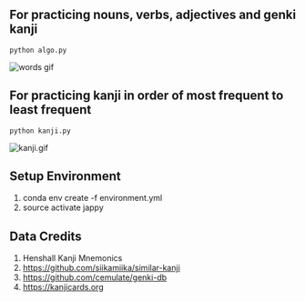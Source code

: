 ## For practicing nouns, verbs, adjectives and genki kanji

```
python algo.py
```
![words gif](https://media0.giphy.com/media/ZDEhXYt9g9LabaTBWv/giphy.gif)

## For practicing kanji in order of most frequent to least frequent

```
python kanji.py
```

![kanji.gif](https://media2.giphy.com/media/MZuL4FAzbQkoGCRoJ1/giphy.gif)


## Setup Environment
1. conda env create -f environment.yml
2. source activate jappy

## Data Credits 
1.  Henshall Kanji Mnemonics
2. https://github.com/siikamiika/similar-kanji
3. https://github.com/cemulate/genki-db
4. https://kanjicards.org
